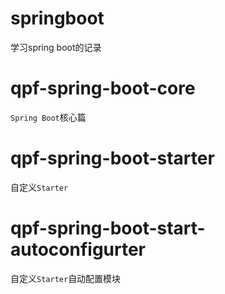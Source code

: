 # springboot
学习spring boot的记录

# qpf-spring-boot-core

`Spring Boot`核心篇

# qpf-spring-boot-starter

自定义`Starter`

# qpf-spring-boot-start-autoconfigurter

自定义`Starter`自动配置模块
